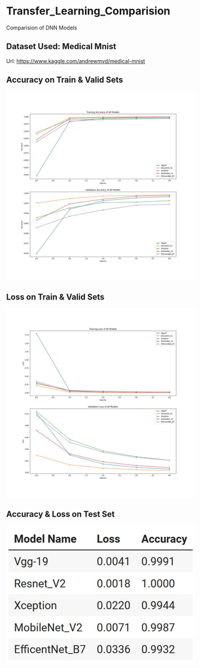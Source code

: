 # Transfer_Learning_Comparision
Comparision of DNN Models
<br/>

## Dataset Used: Medical Mnist
Url: https://www.kaggle.com/andrewmvd/medical-mnist
<br/>

## Accuracy on Train & Valid Sets
![alt text](https://github.com/splAcharya/Transfer_Learning_Comparision/blob/main/images/Accuracy_Comparision.jpg) <br/>

## Loss on Train & Valid Sets
![alt text](https://github.com/splAcharya/Transfer_Learning_Comparision/blob/main/images/Loss_Comparision.jpg) <br/>

## Accuracy & Loss on Test Set
![alt text](https://github.com/splAcharya/Transfer_Learning_Comparision/blob/main/images/Comparison_Table.jpg) <br/>
